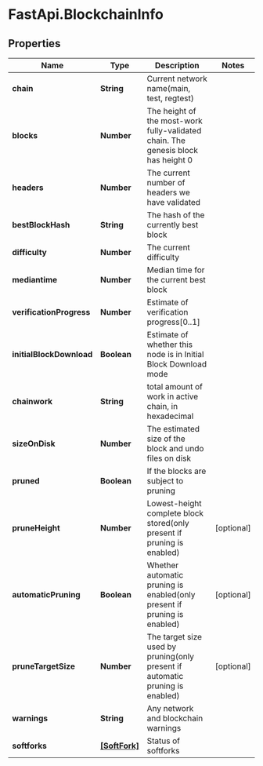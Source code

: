 # FastApi.BlockchainInfo

## Properties

Name | Type | Description | Notes
------------ | ------------- | ------------- | -------------
**chain** | **String** | Current network name(main, test, regtest) | 
**blocks** | **Number** | The height of the most-work fully-validated chain. The genesis block has height 0 | 
**headers** | **Number** | The current number of headers we have validated | 
**bestBlockHash** | **String** | The hash of the currently best block | 
**difficulty** | **Number** | The current difficulty | 
**mediantime** | **Number** | Median time for the current best block | 
**verificationProgress** | **Number** | Estimate of verification progress[0..1] | 
**initialBlockDownload** | **Boolean** | Estimate of whether this node is in Initial Block Download mode | 
**chainwork** | **String** | total amount of work in active chain, in hexadecimal | 
**sizeOnDisk** | **Number** | The estimated size of the block and undo files on disk | 
**pruned** | **Boolean** | If the blocks are subject to pruning | 
**pruneHeight** | **Number** | Lowest-height complete block stored(only present if pruning is enabled) | [optional] 
**automaticPruning** | **Boolean** | Whether automatic pruning is enabled(only present if pruning is enabled) | [optional] 
**pruneTargetSize** | **Number** | The target size used by pruning(only present if automatic pruning is enabled) | [optional] 
**warnings** | **String** | Any network and blockchain warnings | 
**softforks** | [**[SoftFork]**](SoftFork.md) | Status of softforks | 


